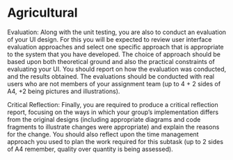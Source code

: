 # Agricultural

Evaluation:
Along with the unit testing, you are also to conduct an evaluation of your UI design. For this you will be expected to review user interface evaluation approaches and select one specific approach that is appropriate to the system that you have developed. The choice of approach should be based upon both theoretical ground and also the practical constraints of evaluating your UI. You should report on how the evaluation was conducted, and the results obtained. The evaluations should be conducted with real users who are not members of your assignment team (up to 4 + 2 sides of A4, +2 being pictures and illustrations).

Critical Reflection:
Finally, you are required to produce a critical reflection report, focusing on the ways in which your group’s implementation differs from the original designs (including appropriate diagrams and code fragments to illustrate changes were appropriate) and explain the reasons for the change. You should also reflect upon the time management approach you used to plan the work required for this subtask (up to 2 sides of A4 remember, quality over quantity is being assessed).
